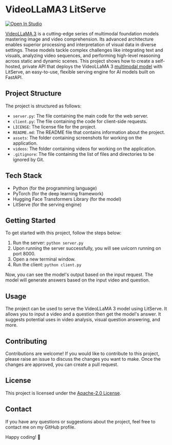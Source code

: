 # VideoLLaMA3 LitServe

[![Open In Studio](https://pl-bolts-doc-images.s3.us-east-2.amazonaws.com/app-2/studio-badge.svg)](https://lightning.ai/sitammeur/studios/videollama3-litserve)

[VideoLLaMA 3](https://huggingface.co/collections/DAMO-NLP-SG/videollama3-678cdda9281a0e32fe79af15) is a cutting-edge series of multimodal foundation models mastering image and video comprehension. Its advanced architecture enables superior processing and interpretation of visual data in diverse settings. These models tackle complex challenges like integrating text and visuals, analyzing video sequences, and performing high-level reasoning across static and dynamic scenes. This project shows how to create a self-hosted, private API that deploys the VideoLLaMA 3 [multimodal model](https://huggingface.co/DAMO-NLP-SG/VideoLLaMA3-2B) with LitServe, an easy-to-use, flexible serving engine for AI models built on FastAPI.

## Project Structure

The project is structured as follows:

- `server.py`: The file containing the main code for the web server.
- `client.py`: The file containing the code for client-side requests.
- `LICENSE`: The license file for the project.
- `README.md`: The README file that contains information about the project.
- `assets`: The folder containing screenshots for working on the application.
- `videos`: The folder containing videos for working on the application.
- `.gitignore`: The file containing the list of files and directories to be ignored by Git.

## Tech Stack

- Python (for the programming language)
- PyTorch (for the deep learning framework)
- Hugging Face Transformers Library (for the model)
- LitServe (for the serving engine)

## Getting Started

To get started with this project, follow the steps below:

1. Run the server: `python server.py`
2. Upon running the server successfully, you will see uvicorn running on port 8000.
3. Open a new terminal window.
4. Run the client: `python client.py`

Now, you can see the model's output based on the input request. The model will generate answers based on the input video and question.

## Usage

The project can be used to serve the VideoLLaMA 3 model using LitServe. It allows you to input a video and a question then get the model's answer. It suggests potential uses in video analysis, visual question answering, and more.

## Contributing

Contributions are welcome! If you would like to contribute to this project, please raise an issue to discuss the changes you want to make. Once the changes are approved, you can create a pull request.

## License

This project is licensed under the [Apache-2.0 License](LICENSE).

## Contact

If you have any questions or suggestions about the project, feel free to contact me on my GitHub profile.

Happy coding! 🚀

